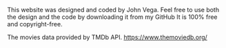 This website was designed and coded by John Vega. Feel free to use both the design and the code by downloading it from my GitHub It is 100% free and copyright-free.

The movies data provided by TMDb API. https://www.themoviedb.org/
